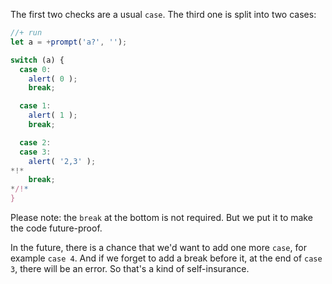 The first two checks are a usual `case`. The third one is split into two cases:

```js
//+ run
let a = +prompt('a?', '');

switch (a) {
  case 0:
    alert( 0 );
    break;

  case 1:
    alert( 1 );
    break;

  case 2:
  case 3:
    alert( '2,3' );
*!*
    break;
*/!*
}
```

Please note: the `break` at the bottom is not required. But we put it to make the code future-proof.

In the future, there is a chance that we'd want to add one more `case`, for example `case 4`. And if we forget to add a break before it, at the end of `case 3`, there will be an error. So that's a kind of self-insurance.

